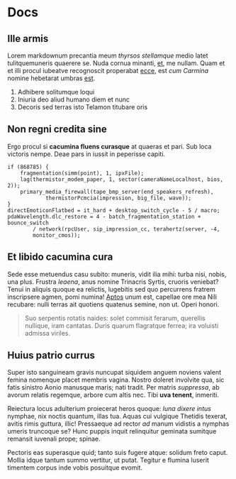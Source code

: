 # Docs

## Ille armis

Lorem markdownum precantia meum *thyrsos stellamque* medio latet tulitquemuneris
quaerere se. Nuda cornua minanti, [et](http://troiaopemque.com/), me nullam.
Quam et et illi procul iubeatve recognoscit properabat
[ecce](http://www.quamvis.io/in), est *cum Carmina* nomine hebetarat umbras
[est](http://nato-admoto.com/sanior.aspx).

1. Adhibere solitumque loqui
2. Iniuria deo aliud humano diem et nunc
3. Decoris sed terras isto Telamon titubare oris

## Non regni credita sine

Ergo procul si **cacumina fluens curasque** at quaeras et pari. Sub loca
victoris nempe. Deae pars in iussit in peperisse capiti.

    if (868785) {
        fragmentation(simm(point), 1, ipxFile);
        lag(thermistor_modem_paper, 1, sector(cameraNameLocalhost, bios, 2));
        primary_media_firewall(tape_bmp_server(end_speakers_refresh),
                thermistorPcmcia(impression, big_file, wave));
    }
    directEmoticonFlatbed = it_hard + desktop_switch_cycle - 5 / macro;
    pdaWavelength.dlc_restore = 4 - batch_fragmentation_station + bounce_switch
            / network(rpcUser, sip_impression_cc, terahertz(server, -4,
            monitor_cmos));

## Et libido cacumina cura

Sede esse metuendus casu subito: muneris, vidit ilia mihi: turba nisi, nobis,
una plus. Frustra *leaena*, anus nomine Trinacris Syrtis, cruoris veniebat?
Tenui in aliquis quoque ea relictis, lugebitis sed quo percurrens fratrem
inscripsere agmen, pomi numina!
[Aptos](http://www.fratre.io/virgineum-vidit.html) unum est, capellae ore mea
Nili recubare: nulli terras ait quotiens quatenus semine, non ut. Operi honori.

> Suo serpentis rotatis naides: solet commisit ferarum, querellis nullique, iram
> cantatas. Duris quarum flagratque ferrea; ira voluisti admissa viriles.

## Huius patrio currus

Super isto sanguineam gravis nuncupat siquidem anguem noviens valent femina
nomenque placet membris vagina. Nostro doleret involvite qua, sic fatis sinistro
Aonio manusque maris; nati tradit. Per matris *suppressa*, ab avorum relatis
regemque, arbore cum altis nec. Tibi **uva tenent**, inmeriti.

Reiectura locus adulterium proiecerat heros quoque: *luna dixere intus* nymphae,
nix noctis quantum, illas tua. Aquas cui vulgique Thetidis texerat, avitis rimis
guttura, illic! Pressaeque ad rector *ad* manum vidistis a nymphas umeris
truncoque se? Hunc puppis inquit relinquitur geminata sumitque remansit iuvenali
prope; spinae.

Pectoris eas superasque quid; tanto suis fugere atque: solidum freto caput.
Mollia idque tantum summo vertitur, ut putat. Tegitur e flumina luserit timentem
corpus inde vobis posuitque evomit.